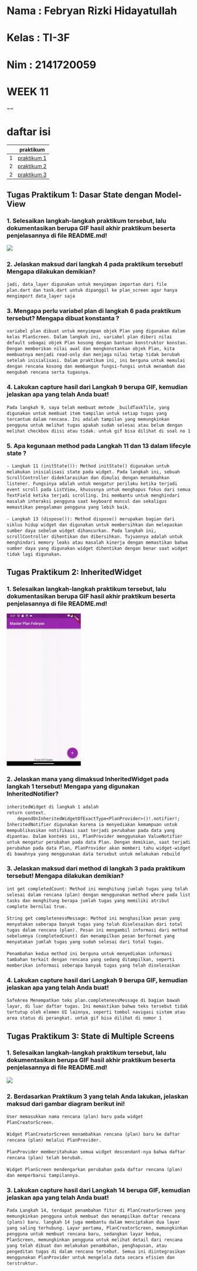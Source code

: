 # Nama : Febryan Rizki Hidayatullah
# Kelas : TI-3F
# Nim : 2141720059
# WEEK 11
~~
# daftar isi
|  | praktikum |
|:--:|:-----:|
| 1 | [praktikum 1](#tugas-praktikum-1-dasar-state-dengan-model-view) |
| 2 | [praktikum 2](#tugas-praktikum-2-inheritedwidget) |
| 2 | [praktikum 3](#tugas-praktikum-3-state-di-multiple-screens) |

## Tugas Praktikum 1: Dasar State dengan Model-View
### 1. Selesaikan langkah-langkah praktikum tersebut, lalu dokumentasikan berupa GIF hasil akhir praktikum beserta penjelasannya di file README.md!
<img src="docs/praktikum1.gif" width = 40%></img>

### 2. Jelaskan maksud dari langkah 4 pada praktikum tersebut! Mengapa dilakukan demikian?
```
jadi, data_layer digunakan untuk menyimpan importan dari file plan.dart dan task.dart untuk dipanggil ke plan_screen agar hanya mengimport data_layer saja
```
### 3. Mengapa perlu variabel plan di langkah 6 pada praktikum tersebut? Mengapa dibuat konstanta ?
```
variabel plan dibuat untuk menyimpan objek Plan yang digunakan dalam kelas PlanScreen. Dalam langkah ini, variabel plan diberi nilai default sebagai objek Plan kosong dengan bantuan konstruktor konstan. Dengan memberikan nilai awal dan mengkonstankan objek Plan, kita membuatnya menjadi read-only dan menjaga nilai tetap tidak berubah setelah inisialisasi. Dalam praktikum ini, ini berguna untuk memulai dengan rencana kosong dan membangun fungsi-fungsi untuk menambah dan mengubah rencana serta tugasnya.
```

### 4. Lakukan capture hasil dari Langkah 9 berupa GIF, kemudian jelaskan apa yang telah Anda buat!
```
Pada langkah 9, saya telah membuat metode _buildTaskTile, yang digunakan untuk membuat item tampilan untuk setiap tugas yang tercantum dalam rencana. Ini adalah tampilan yang memungkinkan pengguna untuk melihat tugas apakah sudah selesai atau belum dengan melihat checkbox diisi atau tidak. untuk gif bisa dilihat di soal no 1
```

### 5. Apa kegunaan method pada Langkah 11 dan 13 dalam lifecyle state ?
```
- Langkah 11 (initState()): Method initState() digunakan untuk melakukan inisialisasi state pada widget. Pada langkah ini, sebuah ScrollController dideklarasikan dan dimulai dengan menambahkan listener. Fungsinya adalah untuk mengatur perilaku ketika terjadi event scroll pada ListView, khususnya untuk menghapus fokus dari semua TextField ketika terjadi scrolling. Ini membantu untuk menghindari masalah interaksi pengguna saat keyboard muncul dan sekaligus memastikan pengalaman pengguna yang lebih baik.

- Langkah 13 (dispose()): Method dispose() merupakan bagian dari siklus hidup widget dan digunakan untuk membersihkan dan melepaskan sumber daya sebelum widget dihancurkan. Pada langkah ini, scrollController dihentikan dan dibersihkan. Tujuannya adalah untuk menghindari memory leaks atau masalah kinerja dengan memastikan bahwa sumber daya yang digunakan widget dihentikan dengan benar saat widget tidak lagi digunakan.
```

## Tugas Praktikum 2: InheritedWidget
### 1. Selesaikan langkah-langkah praktikum tersebut, lalu dokumentasikan berupa GIF hasil akhir praktikum beserta penjelasannya di file README.md!
<img src="docs/praktikum2.gif" width = 40%></img>

### 2. Jelaskan mana yang dimaksud InheritedWidget pada langkah 1 tersebut! Mengapa yang digunakan InheritedNotifier?
```
inheritedWidget di langkah 1 adalah 
return context.
    dependOnInheritedWidgetOfExactType<PlanProvider>()!.notifier!;
InheritedNotifier digunakan karena ia menyediakan kemampuan untuk mempublikasikan notifikasi saat terjadi perubahan pada data yang dipantau. Dalam konteks ini, PlanProvider menggunakan ValueNotifier untuk mengatur perubahan pada data Plan. Dengan demikian, saat terjadi perubahan pada data Plan, PlanProvider akan memberi tahu widget-widget di bawahnya yang menggunakan data tersebut untuk melakukan rebuild
```

### 3. Jelaskan maksud dari method di langkah 3 pada praktikum tersebut! Mengapa dilakukan demikian?
```
int get completedCount: Method ini menghitung jumlah tugas yang telah selesai dalam rencana (plan) dengan menggunakan method where pada list tasks dan menghitung berapa jumlah tugas yang memiliki atribut complete bernilai true.

String get completenessMessage: Method ini menghasilkan pesan yang menyatakan seberapa banyak tugas yang telah diselesaikan dari total tugas dalam rencana (plan). Pesan ini mengambil informasi dari method sebelumnya (completedCount) dan menampilkan pesan berformat yang menyatakan jumlah tugas yang sudah selesai dari total tugas.

Penambahan kedua method ini berguna untuk menyediakan informasi tambahan terkait dengan rencana yang sedang ditampilkan, seperti memberikan informasi seberapa banyak tugas yang telah diselesaikan
```

### 4. Lakukan capture hasil dari Langkah 9 berupa GIF, kemudian jelaskan apa yang telah Anda buat!
```
SafeArea Menempatkan teks plan.completenessMessage di bagian bawah layar, di luar daftar tugas. Ini memastikan bahwa teks tersebut tidak tertutup oleh elemen UI lainnya, seperti tombol navigasi sistem atau area status di perangkat. untuk gif bisa dilihat di nomor 1
```

## Tugas Praktikum 3: State di Multiple Screens
### 1. Selesaikan langkah-langkah praktikum tersebut, lalu dokumentasikan berupa GIF hasil akhir praktikum beserta penjelasannya di file README.md!
<img src="docs/praktikum3.gif" width = 40%></img>

### 2. Berdasarkan Praktikum 3 yang telah Anda lakukan, jelaskan maksud dari gambar diagram berikut ini!
```
User memasukkan nama rencana (plan) baru pada widget PlanCreatorScreen.

Widget PlanCreatorScreen menambahkan rencana (plan) baru ke daftar rencana (plan) melalui PlanProvider.

PlanProvider memberitahukan semua widget descendant-nya bahwa daftar rencana (plan) telah berubah.

Widget PlanScreen mendengarkan perubahan pada daftar rencana (plan) dan memperbarui tampilannya.
```
### 3. Lakukan capture hasil dari Langkah 14 berupa GIF, kemudian jelaskan apa yang telah Anda buat!
```
Pada Langkah 14, terdapat penambahan fitur di PlanCreatorScreen yang memungkinkan pengguna untuk membuat dan menampilkan daftar rencana (plans) baru. langkah 14 juga membantu dalam menciptakan dua layar yang saling terhubung. Layar pertama, PlanCreatorScreen, memungkinkan pengguna untuk membuat rencana baru, sedangkan layar kedua, PlanScreen, memungkinkan pengguna untuk melihat detail dari rencana yang telah dibuat dan melakukan penambahan, penghapusan, atau pengeditan tugas di dalam rencana tersebut. Semua ini diintegrasikan menggunakan PlanProvider untuk mengelola data secara efisien dan terstruktur.
```